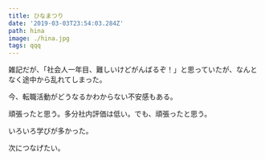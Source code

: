 ```yaml
---
title: ひなまつり
date: '2019-03-03T23:54:03.284Z'
path: hina
image: ./hina.jpg
tags: qqq
---
```

雑記だが、「社会人一年目、難しいけどがんばるぞ！」と思っていたが、なんとなく途中から乱れてしまった。

今、転職活動がどうなるかわからない不安感もある。

頑張ったと思う。多分社内評価は低い。でも、頑張ったと思う。

いろいろ学びが多かった。

次につなげたい。
